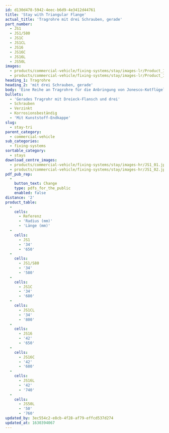 ```yaml
---
id: d130d478-5942-4eec-b6d9-4e3412d44761
title: 'Stay with Triangular Flange'
actual_title: 'Tragrohre mit drei Schrauben, gerade'
part_number:
  - JS1
  - JS1/580
  - JS1C
  - JS1CL
  - JS16
  - JS16C
  - JS16L
  - JS50L
images:
  - products/commercial-vehicle/fixing-systems/stay/images-lr/Product_Image_776x776_(518x518_focus_area)-JS1_01.jpg
  - products/commercial-vehicle/fixing-systems/stay/images-lr/Product_Image_776x776_(518x518_focus_area)-JS1_02.jpg
heading_1: Tragrohre
heading_2: 'mit drei Schrauben, gerade'
body: 'Eine Reihe an Tragrohre für die Anbringung von Jonesco-Kotflügeln auf LKW-Anhänger mit drei Schrauben, gerade'
bullets:
  - 'Gerades Tragrohr mit Dreieck-Flansch und drei'
  - Schrauben
  - Verzinkt
  - Korrosionsbeständig
  - 'Mit Kunststoff-Endkappe'
slug:
  - stay-tri
parent_category:
  - commercial-vehicle
sub_categories:
  - fixing-systems
sortable_category:
  - stays
download_centre_images:
  - products/commercial-vehicle/fixing-systems/stay/images-hr/JS1_01.jpg
  - products/commercial-vehicle/fixing-systems/stay/images-hr/JS1_02.jpg
pdf_pub_rep:
  -
    button_text: Change
    type: pdfs_for_the_public
    enabled: false
distance: '2'
product_table:
  -
    cells:
      - Referenz
      - 'Radius (mm)'
      - 'Länge (mm)'
  -
    cells:
      - JS1
      - '34'
      - '650'
  -
    cells:
      - JS1/S80
      - '34'
      - '580'
  -
    cells:
      - JS1C
      - '34'
      - '680'
  -
    cells:
      - JS1CL
      - '34'
      - '800'
  -
    cells:
      - JS16
      - '42'
      - '650'
  -
    cells:
      - JS16C
      - '42'
      - '680'
  -
    cells:
      - JS16L
      - '42'
      - '740'
  -
    cells:
      - JS50L
      - '50'
      - '760'
updated_by: 3ec554c2-e8cb-4f28-af79-effcd537d274
updated_at: 1630394067
---
```

